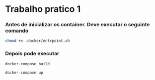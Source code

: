# Trabalho pratico 1

### Antes de inicializar os container. Deve executar o seguinte comando

```sh
chmod +x .docker/entrpoint.sh
```
### Depois pode executar

```
docker-compose build
```
```
docker-compose up
```

